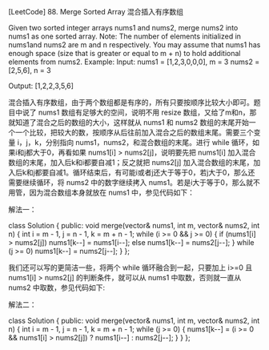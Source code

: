 [LeetCode] 88. Merge Sorted Array 混合插入有序数组 

 
Given two sorted integer arrays nums1 and nums2, merge nums2 into nums1 as one sorted array.
Note:
The number of elements initialized in nums1and nums2 are m and n respectively.
You may assume that nums1 has enough space (size that is greater or equal to m + n) to hold additional elements from nums2.
Example:
Input:
nums1 = [1,2,3,0,0,0], m = 3
nums2 = [2,5,6],       n = 3

Output: [1,2,2,3,5,6]
 
混合插入有序数组，由于两个数组都是有序的，所有只要按顺序比较大小即可。题目中说了 nums1 数组有足够大的空间，说明不用 resize 数组，又给了m和n，那就知道了混合之后的数组的大小，这样就从 nums1 和 nums2 数组的末尾开始一个一个比较，把较大的数，按顺序从后往前加入混合之后的数组末尾。需要三个变量 i，j，k，分别指向 nums1，nums2，和混合数组的末尾。进行 while 循环，如果i和j都大于0，再看如果 nums1[i] > nums2[j]，说明要先把 nums1[i] 加入混合数组的末尾，加入后k和i都要自减1；反之就把 nums2[j] 加入混合数组的末尾，加入后k和j都要自减1。循环结束后，有可能i或者j还大于等于0，若j大于0，那么还需要继续循环，将 nums2 中的数字继续拷入 nums1。若是i大于等于0，那么就不用管，因为混合数组本身就放在 nums1 中，参见代码如下：
 
解法一： 

class Solution {
public:
    void merge(vector<int>& nums1, int m, vector<int>& nums2, int n) {
        int i = m - 1, j = n - 1, k = m + n - 1;
        while (i >= 0 && j >= 0) {
            if (nums1[i] > nums2[j]) nums1[k--] = nums1[i--];
            else nums1[k--] = nums2[j--];
        }
        while (j >= 0) nums1[k--] = nums2[j--];
    }
};

 
我们还可以写的更简洁一些，将两个 while 循环融合到一起，只要加上 i>=0 且 nums1[i] > nums2[j] 的判断条件，就可以从 nums1 中取数，否则就一直从 nums2 中取数，参见代码如下:
 
解法二：

class Solution {
public:
    void merge(vector<int>& nums1, int m, vector<int>& nums2, int n) {
        int i = m - 1, j = n - 1, k = m + n - 1;
        while (j >= 0) {
            nums1[k--] = (i >= 0 && nums1[i] > nums2[j]) ? nums1[i--] : nums2[j--];
        }
    }
};